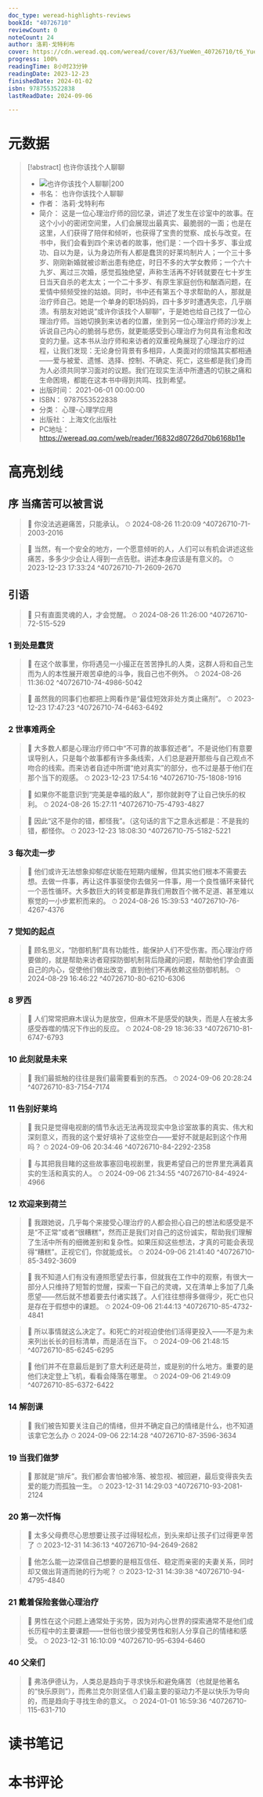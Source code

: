```yaml
---
doc_type: weread-highlights-reviews
bookId: "40726710"
reviewCount: 0
noteCount: 24
author: 洛莉·戈特利布
cover: https://cdn.weread.qq.com/weread/cover/63/YueWen_40726710/t6_YueWen_40726710.jpg
progress: 100%
readingTime: 8小时23分钟
readingDate: 2023-12-23
finishedDate: 2024-01-02
isbn: 9787553522838
lastReadDate: 2024-09-06

---
```

# 元数据
> [!abstract] 也许你该找个人聊聊
> - ![ 也许你该找个人聊聊|200](https://cdn.weread.qq.com/weread/cover/63/YueWen_40726710/t6_YueWen_40726710.jpg)
> - 书名： 也许你该找个人聊聊
> - 作者： 洛莉·戈特利布
> - 简介： 这是一位心理治疗师的回忆录，讲述了发生在诊室中的故事。在这个小小的密闭空间里，人们会展现出最真实、最脆弱的一面；也是在这里，人们获得了陪伴和倾听，也获得了宝贵的觉察、成长与改变。在书中，我们会看到四个来访者的故事，他们是：一个四十多岁、事业成功、自以为是，认为身边所有人都是蠢货的好莱坞制片人；一个三十多岁、刚刚新婚就被诊断出患有绝症，时日不多的大学女教师；一个六十九岁、离过三次婚，感觉孤独绝望，声称生活再不好转就要在七十岁生日当天自杀的老太太；一个二十多岁、有原生家庭创伤和酗酒问题，在爱情中频频受挫的姑娘。同时，书中还有第五个寻求帮助的人，那就是治疗师自己。她是一个单身的职场妈妈，四十多岁时遭遇失恋，几乎崩溃。有朋友对她说“或许你该找个人聊聊”，于是她也给自己找了一位心理治疗师。当她切换到来访者的位置，坐到另一位心理治疗师的沙发上诉说自己内心的脆弱与悲伤，就更能感受到心理治疗为何具有治愈和改变的力量。这本书从治疗师和来访者的双重视角展现了心理治疗的过程，让我们发现：无论身份背景有多相异，人类面对的烦恼其实都相通——爱与被爱、遗憾、选择、控制、不确定、死亡，这些都是我们身而为人必须共同学习面对的议题。我们在现实生活中所遭遇的切肤之痛和生命困境，都能在这本书中得到共鸣、找到希望。
> - 出版时间： 2021-06-01 00:00:00
> - ISBN： 9787553522838
> - 分类： 心理-心理学应用
> - 出版社： 上海文化出版社
> - PC地址：https://weread.qq.com/web/reader/16832d80726d70b6168b11e

# 高亮划线

## 序 当痛苦可以被言说

> 📌 你没法逃避痛苦，只能承认。 
> ⏱ 2024-08-26 11:20:09 ^40726710-71-2003-2016

> 📌 当然，有一个安全的地方，一个愿意倾听的人，人们可以有机会讲述这些痛苦，多多少少会让人得到一点告慰。讲述本身应该是有意义的。 
> ⏱ 2023-12-23 17:33:24 ^40726710-71-2609-2670

## 引语

> 📌 只有直面灵魂的人，才会觉醒。 
> ⏱ 2024-08-26 11:26:00 ^40726710-72-515-529

### 1 到处是蠢货

> 📌 在这个故事里，你将遇见一小撮正在苦苦挣扎的人类，这群人将和自己生而为人的本性展开艰苦卓绝的斗争，我自己也不例外。 
> ⏱ 2024-08-26 11:36:02 ^40726710-74-4986-5042

> 📌 虽然我的同事们也都把上网看作是“最佳短效非处方类止痛剂”。 
> ⏱ 2023-12-23 17:47:23 ^40726710-74-6463-6492

### 2 世事难两全

> 📌 大多数人都是心理治疗师口中“不可靠的故事叙述者”。不是说他们有意要误导别人，只是每个故事都有许多条线索，人们总是避开那些与自己观点不吻合的线索。而来访者自述中所谓“绝对真实”的部分，也不过是基于他们在那个当下的观感。 
> ⏱ 2023-12-23 17:54:16 ^40726710-75-1808-1916

> 📌 如果你不能意识到“完美是幸福的敌人”，那你就剥夺了让自己快乐的权利。 
> ⏱ 2024-08-26 15:27:11 ^40726710-75-4793-4827

> 📌 因此“这不是你的错，都怪我”。（这句话的言下之意永远都是：不是我的错，都怪你。 
> ⏱ 2023-12-23 18:08:30 ^40726710-75-5182-5221

### 3 每次走一步

> 📌 他们或许无法想象抑郁症状能在短期内缓解，但其实他们根本不需要去想。去做一件事，再让这件事驱使你去做另一件事，用一个良性循环来替代一个恶性循环。大多数巨大的转变都是靠我们用数百个微不足道、甚至难以察觉的一小步累积而来的。 
> ⏱ 2024-08-26 15:39:53 ^40726710-76-4267-4376

### 7 觉知的起点

> 📌 顾名思义，“防御机制”具有功能性，能保护人们不受伤害。而心理治疗师要做的，就是帮助来访者窥探防御机制背后隐藏的问题，帮助他们学会直面自己的内心，促使他们做出改变，直到他们不再依赖这些防御机制。 
> ⏱ 2024-08-29 16:46:22 ^40726710-80-6210-6306

### 8 罗西

> 📌 人们常常把麻木误认为是放空，但麻木不是感受的缺失，而是人在被太多感受吞噬的情况下作出的反应。 
> ⏱ 2024-08-29 18:36:33 ^40726710-81-6747-6793

### 10 此刻就是未来

> 📌 我们最抵触的往往是我们最需要看到的东西。 
> ⏱ 2024-09-06 20:28:24 ^40726710-83-7154-7174

### 11 告别好莱坞

> 📌 我只是觉得电视剧的情节永远无法再现现实中急诊室故事的真实、伟大和深刻意义，而我的这个爱好填补了这些空白——爱好不就是起到这个作用吗？ 
> ⏱ 2024-09-06 20:34:46 ^40726710-84-2292-2358

> 📌 与其把我目睹的这些故事塞回电视剧里，我更希望自己的世界里充满着真实的生活和真实的人。 
> ⏱ 2024-09-06 21:34:55 ^40726710-84-4924-4966

### 12 欢迎来到荷兰

> 📌 我跟她说，几乎每个来接受心理治疗的人都会担心自己的想法和感受是不是“不正常”或者“很糟糕”，然而正是我们对自己的这份诚实，帮助我们理解了生活中所有的细微差别和复杂性。如果压抑这些想法，才真的可能会表现得“糟糕”。正视它们，你就能成长。 
> ⏱ 2024-09-06 21:41:40 ^40726710-85-3492-3609

> 📌 我不知道人们有没有遵照愿望去行事，但就我在工作中的观察，有很大一部分人只维持了短暂的觉醒，探索一下自己的灵魂，又在清单上多加了几条愿望——然后就不想着要去付诸实践了。人们往往想得多做得少，死亡也只是存在于假想中的课题。 
> ⏱ 2024-09-06 21:44:13 ^40726710-85-4732-4841

> 📌 所以事情就这么决定了。和死亡的对视迫使他们活得更投入——不是为未来列出长长的目标清单，而是活在当下。 
> ⏱ 2024-09-06 21:48:15 ^40726710-85-6245-6295

> 📌 他们并不在意最后是到了意大利还是荷兰，或是别的什么地方。重要的是他们决定登上飞机，看看会降落在哪里。 
> ⏱ 2024-09-06 21:49:09 ^40726710-85-6372-6422

### 14 解剖课

> 📌 我们被告知要关注自己的情绪，但并不确定自己的情绪是什么，也不知道该拿它怎么办 
> ⏱ 2024-09-06 22:14:28 ^40726710-87-3596-3634

### 19 当我们做梦

> 📌 那就是“排斥”。我们都会害怕被冷落、被忽视、被回避，最后变得丧失去爱的能力而孤独一生。 
> ⏱ 2023-12-31 14:29:03 ^40726710-93-2081-2124

### 20 第一次忏悔

> 📌 太多父母费尽心思想要让孩子过得轻松点，到头来却让孩子们过得更辛苦了 
> ⏱ 2023-12-31 14:36:13 ^40726710-94-2649-2682

> 📌 他怎么能一边深信自己想要的是相互信任、稳定而亲密的夫妻关系，同时却又做出背道而驰的行为呢？ 
> ⏱ 2023-12-31 14:39:38 ^40726710-94-4795-4840

### 21 戴着保险套做心理治疗

> 📌 男性在这个问题上通常处于劣势，因为对内心世界的探索通常不是他们成长历程中的主要课题——世俗也很少接受男性和别人分享自己的情绪和感受。 
> ⏱ 2023-12-31 16:10:09 ^40726710-95-6394-6460

### 40 父亲们

> 📌 弗洛伊德认为，人类总是趋向于寻求快乐和避免痛苦（也就是他著名的“快乐原则”），而弗兰克尔则坚信人们最主要的驱动力不是以快乐为导向的，而是趋向于寻找生命的意义。 
> ⏱ 2024-01-01 16:59:36 ^40726710-115-631-710

# 读书笔记

# 本书评论

